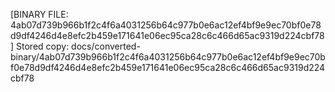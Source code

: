 [BINARY FILE: 4ab07d739b966b1f2c4f6a4031256b64c977b0e6ac12ef4bf9e9ec70bf0e78d9df4246d4e8efc2b459e171641e06ec95ca28c6c466d65ac9319d224cbf78]
Stored copy: docs/converted-binary/4ab07d739b966b1f2c4f6a4031256b64c977b0e6ac12ef4bf9e9ec70bf0e78d9df4246d4e8efc2b459e171641e06ec95ca28c6c466d65ac9319d224cbf78

